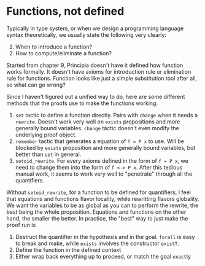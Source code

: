 # Functions, not defined

Typically in type system, or when we design a programming language syntax theoretically, we usually state the following very clearly:
1. When to introduce a function?
2. How to compute/eliminate a function?

Started from chapter 9, Principia doesn't have it defined how function works formally. It doesn't have axioms for introduction rule or elimination rule for functions. Function looks like just a simple substitution tool after all, so what can go wrong?

Since I haven't figured out a unified way to do, here are some different methods that the proofs use to make the functions working.

1. `set` tactic to define a function directly. Pairs with `change` when it needs a `rewrite`. Doesn't work very well on `exists` propositions and more generally bound variables. `change` tactic doesn't even modify the underlying proof object.
2. `remember` tactic that generates a equation of `f = P x` to use. Will be blocked by `exists` proposition and more generally bound variables, but better than `set` in general.
3. `setoid_rewrite`. For every axioms defined in the form of `f = P x`, we need to change them into the form of `f <-> P x`. After this tedious manual work, it seems to work very well to "penetrate" through all the quantifiers.

Without `setoid_rewrite`, for a function to be defined for quantifiers, I feel that equations and functions flavor locality, while rewritting flavors globality. We want the variables to be as global as you can to perform the rewrite, the best being the whole proposition. Equations and functions on the other hand, the smaller the better. In practice, the "best" way to just make the proof run is
1. Destruct the quantifier in the hypothesis and in the goal. `forall` is easy to break and make, while `exists` involves the constructor `existT`.
2. Define the function in the defined context
3. Either wrap back everything up to proceed, or match the goal `exact`ly
